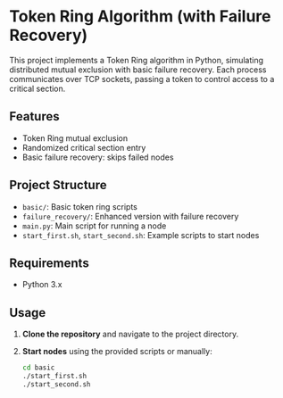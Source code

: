 # Token Ring Algorithm (with Failure Recovery)

This project implements a Token Ring algorithm in Python, simulating distributed mutual exclusion with basic failure recovery. Each process communicates over TCP sockets, passing a token to control access to a critical section.

## Features

- Token Ring mutual exclusion
- Randomized critical section entry
- Basic failure recovery: skips failed nodes

## Project Structure

- `basic/`: Basic token ring scripts
- `failure_recovery/`: Enhanced version with failure recovery
- `main.py`: Main script for running a node
- `start_first.sh`, `start_second.sh`: Example scripts to start nodes

## Requirements

- Python 3.x

## Usage

1. **Clone the repository** and navigate to the project directory.

2. **Start nodes** using the provided scripts or manually:

   ```bash
   cd basic
   ./start_first.sh
   ./start_second.sh
